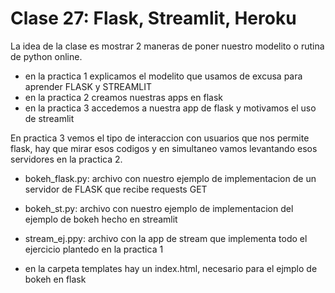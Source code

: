 # Clase 27: Flask, Streamlit, Heroku

La idea de la clase es mostrar 2 maneras de poner nuestro modelito o rutina de python online.

* en la practica 1 explicamos el modelito que usamos de excusa para aprender FLASK y STREAMLIT
* en la practica 2 creamos nuestras apps en flask 
* en la practica 3 accedemos a nuestra app de flask y motivamos el uso de streamlit

En practica 3 vemos el tipo de interaccion con usuarios que nos permite flask, hay que mirar esos codigos y en simultaneo vamos levantando esos servidores en la practica 2.

* bokeh_flask.py: archivo con nuestro ejemplo de implementacion de un servidor de FLASK que recibe requests GET
* bokeh_st.py: archivo con nuestro ejemplo de implementacion del ejemplo de bokeh hecho en streamlit
* stream_ej.ppy: archivo con la app de stream que implementa todo el ejercicio plantedo en la practica 1

* en la carpeta templates hay un index.html, necesario para el ejmplo de bokeh en flask

